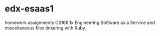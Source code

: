 edx-esaas1
==========

homework assignments CS169.1x Engineering Software as a Service and miscellaneous files tinkering with Ruby.

